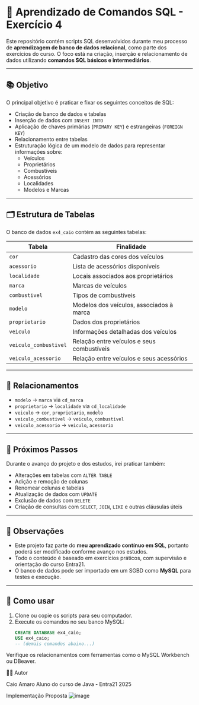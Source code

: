 # 💾 Aprendizado de Comandos SQL - Exercício 4

Este repositório contém scripts SQL desenvolvidos durante meu processo de **aprendizagem de banco de dados relacional**, como parte dos exercícios do curso. O foco está na criação, inserção e relacionamento de dados utilizando **comandos SQL básicos e intermediários**.

---

## 📚 Objetivo

O principal objetivo é praticar e fixar os seguintes conceitos de SQL:

- Criação de banco de dados e tabelas
- Inserção de dados com `INSERT INTO`
- Aplicação de chaves primárias (`PRIMARY KEY`) e estrangeiras (`FOREIGN KEY`)
- Relacionamento entre tabelas
- Estruturação lógica de um modelo de dados para representar informações sobre:
  - Veículos
  - Proprietários
  - Combustíveis
  - Acessórios
  - Localidades
  - Modelos e Marcas

---

## 🗂️ Estrutura de Tabelas

O banco de dados `ex4_caio` contém as seguintes tabelas:

| Tabela              | Finalidade                                         |
|---------------------|----------------------------------------------------|
| `cor`               | Cadastro das cores dos veículos                   |
| `acessorio`         | Lista de acessórios disponíveis                   |
| `localidade`        | Locais associados aos proprietários               |
| `marca`             | Marcas de veículos                                |
| `combustivel`       | Tipos de combustíveis                             |
| `modelo`            | Modelos dos veículos, associados à marca          |
| `proprietario`      | Dados dos proprietários                           |
| `veiculo`           | Informações detalhadas dos veículos               |
| `veiculo_combustivel` | Relação entre veículos e seus combustíveis       |
| `veiculo_acessorio` | Relação entre veículos e seus acessórios          |

---

## 🧩 Relacionamentos

- `modelo` → `marca` via `cd_marca`
- `proprietario` → `localidade` via `cd_localidade`
- `veiculo` → `cor`, `proprietario`, `modelo`
- `veiculo_combustivel` → `veiculo`, `combustivel`
- `veiculo_acessorio` → `veiculo`, `acessorio`

---

## 🔄 Próximos Passos

Durante o avanço do projeto e dos estudos, irei praticar também:

- Alterações em tabelas com `ALTER TABLE`
- Adição e remoção de colunas
- Renomear colunas e tabelas
- Atualização de dados com `UPDATE`
- Exclusão de dados com `DELETE`
- Criação de consultas com `SELECT`, `JOIN`, `LIKE` e outras cláusulas úteis

---

## 📌 Observações

- Este projeto faz parte do **meu aprendizado contínuo em SQL**, portanto poderá ser modificado conforme avanço nos estudos.
- Todo o conteúdo é baseado em exercícios práticos, com supervisão e orientação do curso Entra21.
- O banco de dados pode ser importado em um SGBD como **MySQL** para testes e execução.

---

## 📁 Como usar

1. Clone ou copie os scripts para seu computador.
2. Execute os comandos no seu banco MySQL:
   ```sql
   CREATE DATABASE ex4_caio;
   USE ex4_caio;
   -- (demais comandos abaixo...)

Verifique os relacionamentos com ferramentas como o MySQL Workbench ou DBeaver.

👨‍💻 Autor

Caio Amaro
Aluno do curso de Java - Entra21 2025


Implementação Proposta
![image](https://github.com/user-attachments/assets/a29e1856-4874-42e5-bfdc-d40244ebbaec)



